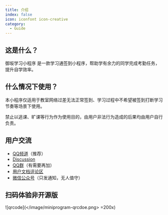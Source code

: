 ```yaml
---
title: 介绍
index: false
icon: iconfont icon-creative
category:
  - Guide
---
```


<Catalog />

## 这是什么？

御坂学习小程序 是一款学习通签到小程序，帮助学有余力的同学完成考勤任务，提升自学效率。

## 什么情况下使用？

本小程序仅适用于教室网络过差无法正常签到、学习过程中不希望被签到打断学习节奏等场景下使用。

禁止以逃课、旷课等行为作为使用目的，由用户非法行为造成的后果均由用户自行负责。

## 用户交流

+ [QQ频道](https://pd.qq.com/s/f1mli0e35)（推荐）
+ [Discussion](https://github.com/misaka-org/Chaoxing-MiniProgram/discussions)
+ [QQ群](https://qm.qq.com/q/24Qzm6avhS)（有需要再加）
+ [用户文档评论区](https://doc.micono.eu.org)
+ [微信公众号](http://weixin.qq.com/r/mp/cxFrc67E2-OkreoQ90Rh)（只发通知，无人值守）

## 扫码体验非开源版

![qrcode](</image/miniprogram-qrcdoe.png> =200x)
